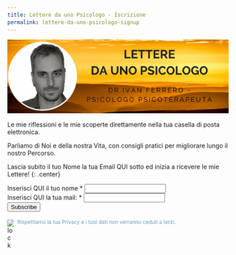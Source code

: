 ```yaml
---
title: Lettere da uno Psicologo - Iscrizione
permalink: lettere-da-uno-psicologo-signup
---
```


![Lettere da uno Psicologo](/images/lettere-da-uno-psicologo-newsletter-header.png)

Le mie riflessioni e le mie scoperte direttamente nella tua casella di posta elettronica.

Parliamo di Noi e della nostra Vita, con consigli pratici per migliorare lungo il nostro Percorso.

Lascia subito il tuo Nome la tua Email QUI sotto ed inizia a ricevere le mie Lettere!
{: .center}
<!-- Begin MailChimp Signup Form -->
<div id="mc_embed_signup">
<form action="//ivanferrero.us4.list-manage.com/subscribe/post?u=e42ee8d1ec99a47eae434c316&amp;id=1617796d04" method="post" id="mc-embedded-subscribe-form" name="mc-embedded-subscribe-form" class="validate" target="_blank" novalidate>
    <div id="mc_embed_signup_scroll">
<div class="mc-field-group">
	<label for="mce-MMERGE1">Inserisci QUI il tuo nome  <span class="asterisk">*</span>
</label>
	<input type="text" value="" name="MMERGE1" class="required" id="mce-MMERGE1">
</div>
<div class="mc-field-group">
	<label for="mce-EMAIL">Inserisci QUI la tua mail:  <span class="asterisk">*</span>
</label>
	<input type="email" value="" name="EMAIL" class="required email" id="mce-EMAIL">
</div>
	<div id="mce-responses" class="clear">
		<div class="response" id="mce-error-response" style="display:none"></div>
		<div class="response" id="mce-success-response" style="display:none"></div>
	</div>    <!-- real people should not fill this in and expect good things - do not remove this or risk form bot signups-->
    <div style="position: absolute; left: -5000px;" aria-hidden="true"><input type="text" name="b_e42ee8d1ec99a47eae434c316_1617796d04" tabindex="-1" value=""></div>
    <div class="clear"><input type="submit" value="Subscribe" name="subscribe" id="mc-embedded-subscribe" class="button"></div>
    </div>
</form>
</div>
<!--End mc_embed_signup-->

<img src="//lh3.googleusercontent.com/wPbJ_uOzWrJKnvKE7iWInLOL2j5yfSbvBfq8eUSUW7D_e6Rq33MkEN1p9fy_PQX2AEqHDT3oUhaYis6wkGjLZ6E=s0" alt="lock" style="width: 15px; float: left; margin:0;margin-top:4px; border-radius: 0">&nbsp;
<small style="color: #6a9fb5">Rispettiamo la tua Privacy e i tuoi dati non verranno ceduti a terzi.</small>
